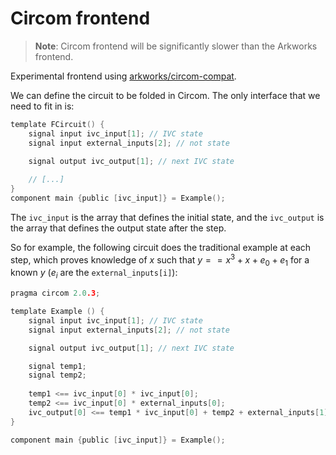 # Circom frontend
 > **Note**: Circom frontend will be significantly slower than the Arkworks frontend.
 
Experimental frontend using [arkworks/circom-compat](https://github.com/arkworks-rs/circom-compat).

We can define the circuit to be folded in Circom. The only interface that we need to fit in is:

```c
template FCircuit() {
    signal input ivc_input[1]; // IVC state
    signal input external_inputs[2]; // not state

    signal output ivc_output[1]; // next IVC state
    
    // [...]
}
component main {public [ivc_input]} = Example();
```

The `ivc_input` is the array that defines the initial state, and the `ivc_output` is the array that defines the output state after the step.

So for example, the following circuit does the traditional example at each step, which proves knowledge of $x$ such that $y==x^3 + x + e_0 + e_1$ for a known $y$ ($e_i$ are the `external_inputs[i]`):

```c
pragma circom 2.0.3;

template Example () {
    signal input ivc_input[1]; // IVC state
    signal input external_inputs[2]; // not state

    signal output ivc_output[1]; // next IVC state

    signal temp1;
    signal temp2;
    
    temp1 <== ivc_input[0] * ivc_input[0];
    temp2 <== ivc_input[0] * external_inputs[0];
    ivc_output[0] <== temp1 * ivc_input[0] + temp2 + external_inputs[1];
}

component main {public [ivc_input]} = Example();
```
